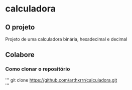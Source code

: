 # calculadora
 
## O projeto
Projeto de uma calculadora binária, hexadecimal e decimal

## Colabore

### Como clonar o repositório

'''
git clone https://github.com/arthxrrr/calculadora.git   
'''